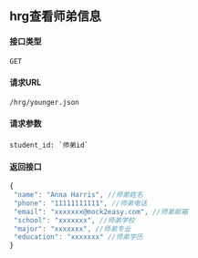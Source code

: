 ## hrg查看师弟信息
#### 接口类型
	GET
#### 请求URL
	/hrg/younger.json
#### 请求参数
	student_id: `师弟id`
#### 返回接口
```js
{
 "name": "Anna Harris", //师弟姓名
 "phone": "11111111111", //师弟电话
 "email": "xxxxxxx@mock2easy.com", //师弟邮箱
 "school": "xxxxxxx", //师弟学校
 "major": "xxxxxxx", //师弟专业
 "education": "xxxxxxx" //师弟学历
}
```